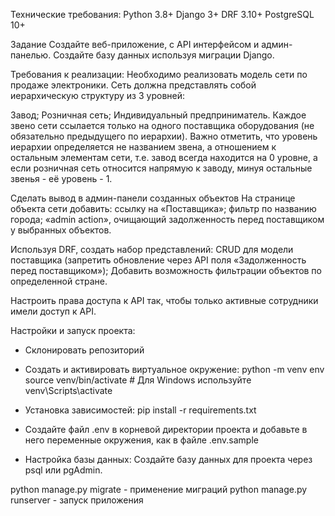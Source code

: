 Технические требования:
Python 3.8+
Django 3+
DRF 3.10+
PostgreSQL 10+

Задание
Создайте веб-приложение, с API интерфейсом и админ-панелью.
Создайте базу данных используя миграции Django.

Требования к реализации:
Необходимо реализовать модель сети по продаже электроники.
Сеть должна представлять собой иерархическую структуру из 3 уровней:

Завод;
Розничная сеть;
Индивидуальный предприниматель.
Каждое звено сети ссылается только на одного поставщика оборудования (не обязательно предыдущего по иерархии). Важно отметить, что уровень иерархии определяется не названием звена, а отношением к остальным элементам сети, т.е. завод всегда находится на 0 уровне, а если розничная сеть относится напрямую к заводу, минуя остальные звенья - её уровень - 1.

Сделать вывод в админ-панели созданных объектов
На странице объекта сети добавить:
ссылку на «Поставщика»;
фильтр по названию города;
«admin action», очищающий задолженность перед поставщиком у выбранных объектов.

Используя DRF, создать набор представлений:
CRUD для модели поставщика (запретить обновление через API поля «Задолженность перед поставщиком»);
Добавить возможность фильтрации объектов по определенной стране.

Настроить права доступа к API так, чтобы только активные сотрудники имели доступ к API.

Настройки и запуск проекта: 
 - Склонировать репозиторий

 - Создать и активировать виртуальное окружение:
python -m venv env
source venv/bin/activate  # Для Windows используйте venv\Scripts\activate
 - Установка зависимостей:
pip install -r requirements.txt
- Создайте файл .env в корневой директории проекта и добавьте в него переменные окружения, как в файле .env.sample
- Настройка базы данных:
Создайте базу данных для проекта через psql или pgAdmin.

python manage.py migrate - применение миграций
python manage.py runserver - запуск приложения